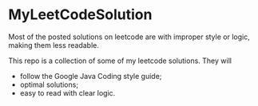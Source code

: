 # MyLeetCodeSolution

Most of the posted solutions on leetcode are with improper style or logic, making them less readable.

This repo is a collection of some of my leetcode solutions. They will
* follow the Google Java Coding style guide;
* optimal solutions;
* easy to read with clear logic.

